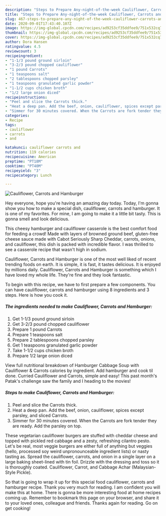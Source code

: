 ```yaml
---
description: "Steps to Prepare Any-night-of-the-week Cauliflower, Carrots and Hamburger"
title: "Steps to Prepare Any-night-of-the-week Cauliflower, Carrots and Hamburger"
slug: 467-steps-to-prepare-any-night-of-the-week-cauliflower-carrots-and-hamburger
date: 2020-09-01T17:43:40.107Z
image: https://img-global.cpcdn.com/recipes/ad9253cf35ddfee9/751x532cq70/cauliflower-carrots-and-hamburger-recipe-main-photo.jpg
thumbnail: https://img-global.cpcdn.com/recipes/ad9253cf35ddfee9/751x532cq70/cauliflower-carrots-and-hamburger-recipe-main-photo.jpg
cover: https://img-global.cpcdn.com/recipes/ad9253cf35ddfee9/751x532cq70/cauliflower-carrots-and-hamburger-recipe-main-photo.jpg
author: Dora Hansen
ratingvalue: 4.5
reviewcount: 3
recipeingredient:
- "1-1/3 pound ground sirloin"
- "3-2/3 pound chopped cauliflower"
- "1 pound Carrots"
- "1 teaspoons salt"
- "2 tablespoons chopped parsley"
- "1 teaspoons granulated garlic powder"
- "1-1/2 cups chicken broth"
- "1/2 large onion diced"
recipeinstructions:
- "Peel and slice the Carrots thick."
- "Heat a deep pan. Add the beef, onion, cauliflower, spices except parsley, and sliced Carrots."
- "Simmer for 30 minutes covered. When the Carrots are fork tender they are ready. Add the parsley on top."
categories:
- Recipe
tags:
- cauliflower
- carrots
- and

katakunci: cauliflower carrots and 
nutrition: 119 calories
recipecuisine: American
preptime: "PT18M"
cooktime: "PT40M"
recipeyield: "3"
recipecategory: Lunch

---
```



![Cauliflower, Carrots and Hamburger](https://img-global.cpcdn.com/recipes/ad9253cf35ddfee9/751x532cq70/cauliflower-carrots-and-hamburger-recipe-main-photo.jpg)

Hey everyone, hope you're having an amazing day today. Today, I'm gonna show you how to make a special dish, cauliflower, carrots and hamburger. It is one of my favorites. For mine, I am going to make it a little bit tasty. This is gonna smell and look delicious.

This cheesy hamburger and cauliflower casserole is the best comfort food for feeding a crowd! Made with layers of browned ground beef, gluten-free cheese sauce made with Cabot Seriously Sharp Cheddar, carrots, onions, and cauliflower, this dish is packed with incredible flavor. I was thrilled to see a casserole recipe that wasn&#39;t high in sodium.

Cauliflower, Carrots and Hamburger is one of the most well liked of recent trending foods on earth. It is simple, it is fast, it tastes delicious. It is enjoyed by millions daily. Cauliflower, Carrots and Hamburger is something which I have loved my whole life. They're fine and they look fantastic.


To begin with this recipe, we have to first prepare a few components. You can have cauliflower, carrots and hamburger using 8 ingredients and 3 steps. Here is how you cook it.

<!--inarticleads1-->

##### The ingredients needed to make Cauliflower, Carrots and Hamburger:

1. Get 1-1/3 pound ground sirloin
1. Get 3-2/3 pound chopped cauliflower
1. Prepare 1 pound Carrots
1. Prepare 1 teaspoons salt
1. Prepare 2 tablespoons chopped parsley
1. Get 1 teaspoons granulated garlic powder
1. Take 1-1/2 cups chicken broth
1. Prepare 1/2 large onion diced


View full nutritional breakdown of Hamburger Cabbage Soup with Cauliflower &amp; Carrots calories by ingredient. Add hamburger and cook til done. Curried Cauliflower and Carrots, simple and easy! This past month&#39;s Patak&#39;s challenge saw the family and I heading to the movies! 

<!--inarticleads2-->

##### Steps to make Cauliflower, Carrots and Hamburger:

1. Peel and slice the Carrots thick.
1. Heat a deep pan. Add the beef, onion, cauliflower, spices except parsley, and sliced Carrots.
1. Simmer for 30 minutes covered. When the Carrots are fork tender they are ready. Add the parsley on top.


These vegetarian cauliflower burgers are stuffed with cheddar cheese and topped with pickled red cabbage and a zesty, refreshing cilantro pesto. Let&#39;s be real, most veggie burgers are either full of anything but veggies (hello, processed soy weird unpronounceable ingredient lists) or nasty tasting as. Spread the cauliflower, carrots, and onion in a single layer on a large baking sheet-lined with tin foil. Drizzle with the dressing and toss so it is thoroughly coated. Cauliflower, Carrot, and Cabbage Achar (Malaysian-Style Pickle). 

So that is going to wrap it up for this special food cauliflower, carrots and hamburger recipe. Thank you very much for reading. I am confident you will make this at home. There is gonna be more interesting food at home recipes coming up. Remember to bookmark this page on your browser, and share it to your loved ones, colleague and friends. Thanks again for reading. Go on get cooking!
